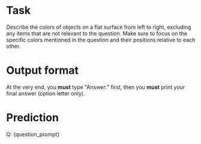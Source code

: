 # Task
Describe the colors of objects on a flat surface from left to right, excluding any items that are not relevant to the question. Make sure to focus on the specific colors mentioned in the question and their positions relative to each other.

# Output format
At the very end, you **must** type "Answer:" first, then you **must** print your final answer (option letter only).

# Prediction
Q: {question_prompt}